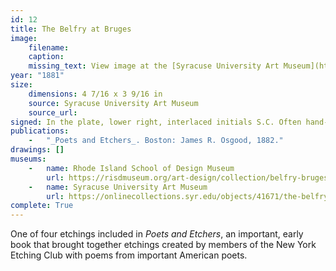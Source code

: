 ```yaml
---
id: 12
title: The Belfry at Bruges
image:
    filename: 
    caption: 
    missing_text: View image at the [Syracuse University Art Museum](https://onlinecollections.syr.edu/objects/41671/the-belfry-at-bruges).
year: "1881"
size:
    dimensions: 4 7/16 x 3 9/16 in
    source: Syracuse University Art Museum
    source_url: 
signed: In the plate, lower right, interlaced initials S.C. Often hand-signed.
publications:
    -   "_Poets and Etchers_. Boston: James R. Osgood, 1882."
drawings: []
museums: 
    -   name: Rhode Island School of Design Museum
        url: https://risdmuseum.org/art-design/collection/belfry-bruges-20119635
    -   name: Syracuse University Art Museum
        url: https://onlinecollections.syr.edu/objects/41671/the-belfry-at-bruges
complete: True
---
```

One of four etchings included in _Poets and Etchers_, an important, early book that brought together etchings created by members of the New York Etching Club with poems from important American poets.
